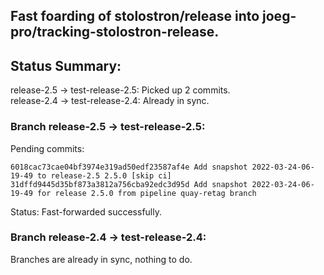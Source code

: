 ## Fast foarding of stolostron/release into joeg-pro/tracking-stolostron-release.

## Status Summary:

release-2.5 -> test-release-2.5: Picked up 2 commits.  
release-2.4 -> test-release-2.4: Already in sync.  

### Branch release-2.5 -> test-release-2.5:

Pending commits:

```
6018cac73cae04bf3974e319ad50edf23587af4e Add snapshot 2022-03-24-06-19-49 to release-2.5 2.5.0 [skip ci]
31dffd9445d35bf873a3812a756cba92edc3d95d Add snapshot 2022-03-24-06-19-49 for release 2.5.0 from pipeline quay-retag branch
```

Status: Fast-forwarded successfully.

### Branch release-2.4 -> test-release-2.4:

Branches are already in sync, nothing to do.
